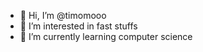 - 👋 Hi, I’m @timomooo
- 👀 I’m interested in fast stuffs
- 🌱 I’m currently learning computer science


<!---
timomooo/timomooo is a ✨ special ✨ repository because its `README.md` (this file) appears on your GitHub profile.
You can click the Preview link to take a look at your changes.
--->
